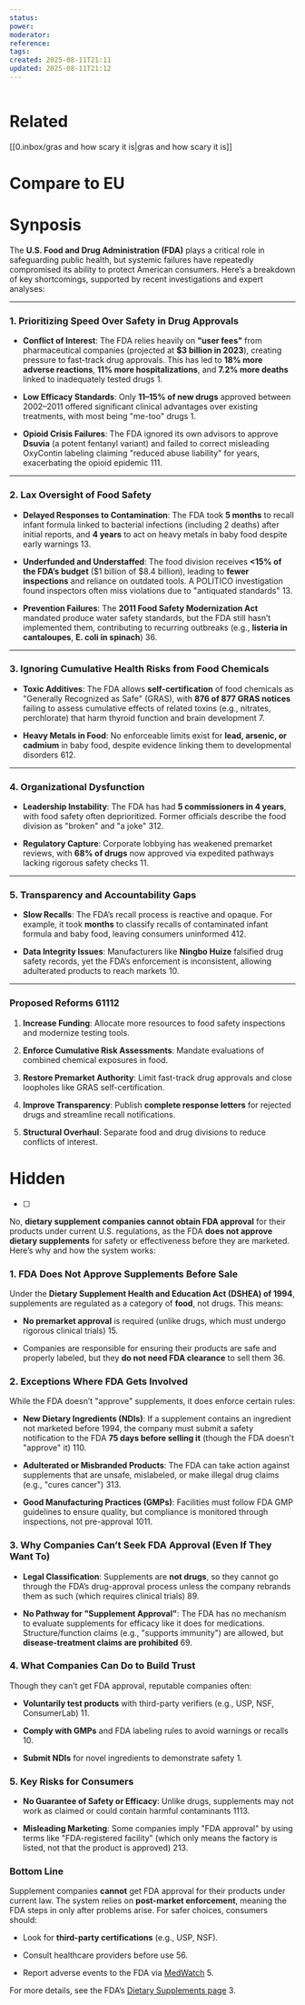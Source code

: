 ```yaml
---
status: 
power: 
moderator: 
reference: 
tags: 
created: 2025-08-11T21:11
updated: 2025-08-11T21:12
---
```

```table-of-contents
```

# Related
[[0.inbox/gras and how scary it is|gras and how scary it is]]

# Compare to EU


# Synposis
The **U.S. Food and Drug Administration (FDA)** plays a critical role in safeguarding public health, but systemic failures have repeatedly compromised its ability to protect American consumers. Here’s a breakdown of key shortcomings, supported by recent investigations and expert analyses:

---

### **1. Prioritizing Speed Over Safety in Drug Approvals**

- **Conflict of Interest**: The FDA relies heavily on **"user fees"** from pharmaceutical companies (projected at **$3 billion in 2023**), creating pressure to fast-track drug approvals. This has led to **18% more adverse reactions**, **11% more hospitalizations**, and **7.2% more deaths** linked to inadequately tested drugs 1.
    
- **Low Efficacy Standards**: Only **11–15% of new drugs** approved between 2002–2011 offered significant clinical advantages over existing treatments, with most being "me-too" drugs 1.
    
- **Opioid Crisis Failures**: The FDA ignored its own advisors to approve **Dsuvia** (a potent fentanyl variant) and failed to correct misleading OxyContin labeling claiming "reduced abuse liability" for years, exacerbating the opioid epidemic 111.
    

---

### **2. Lax Oversight of Food Safety**

- **Delayed Responses to Contamination**: The FDA took **5 months** to recall infant formula linked to bacterial infections (including 2 deaths) after initial reports, and **4 years** to act on heavy metals in baby food despite early warnings 13.
    
- **Underfunded and Understaffed**: The food division receives **<15% of the FDA’s budget** ($1 billion of $8.4 billion), leading to **fewer inspections** and reliance on outdated tools. A POLITICO investigation found inspectors often miss violations due to "antiquated standards" 13.
    
- **Prevention Failures**: The **2011 Food Safety Modernization Act** mandated produce water safety standards, but the FDA still hasn’t implemented them, contributing to recurring outbreaks (e.g., **listeria in cantaloupes**, **E. coli in spinach**) 36.
    

---

### **3. Ignoring Cumulative Health Risks from Food Chemicals**

- **Toxic Additives**: The FDA allows **self-certification** of food chemicals as "Generally Recognized as Safe" (GRAS), with **876 of 877 GRAS notices** failing to assess cumulative effects of related toxins (e.g., nitrates, perchlorate) that harm thyroid function and brain development 7.
    
- **Heavy Metals in Food**: No enforceable limits exist for **lead, arsenic, or cadmium** in baby food, despite evidence linking them to developmental disorders 612.
    

---

### **4. Organizational Dysfunction**

- **Leadership Instability**: The FDA has had **5 commissioners in 4 years**, with food safety often deprioritized. Former officials describe the food division as "broken" and "a joke" 312.
    
- **Regulatory Capture**: Corporate lobbying has weakened premarket reviews, with **68% of drugs** now approved via expedited pathways lacking rigorous safety checks 11.
    

---

### **5. Transparency and Accountability Gaps**

- **Slow Recalls**: The FDA’s recall process is reactive and opaque. For example, it took **months** to classify recalls of contaminated infant formula and baby food, leaving consumers uninformed 412.
    
- **Data Integrity Issues**: Manufacturers like **Ningbo Huize** falsified drug safety records, yet the FDA’s enforcement is inconsistent, allowing adulterated products to reach markets 10.
    

---

### **Proposed Reforms** 61112

1. **Increase Funding**: Allocate more resources to food safety inspections and modernize testing tools.
    
2. **Enforce Cumulative Risk Assessments**: Mandate evaluations of combined chemical exposures in food.
    
3. **Restore Premarket Authority**: Limit fast-track drug approvals and close loopholes like GRAS self-certification.
    
4. **Improve Transparency**: Publish **complete response letters** for rejected drugs and streamline recall notifications.
    
5. **Structural Overhaul**: Separate food and drug divisions to reduce conflicts of interest.

# Hidden
- [ ] 

No, **dietary supplement companies cannot obtain FDA approval** for their products under current U.S. regulations, as the FDA **does not approve dietary supplements** for safety or effectiveness before they are marketed. Here’s why and how the system works:

### **1. FDA Does Not Approve Supplements Before Sale**

Under the **Dietary Supplement Health and Education Act (DSHEA) of 1994**, supplements are regulated as a category of **food**, not drugs. This means:

- **No premarket approval** is required (unlike drugs, which must undergo rigorous clinical trials) 15.
    
- Companies are responsible for ensuring their products are safe and properly labeled, but they **do not need FDA clearance** to sell them 36.
    

### **2. Exceptions Where FDA Gets Involved**

While the FDA doesn’t "approve" supplements, it does enforce certain rules:

- **New Dietary Ingredients (NDIs)**: If a supplement contains an ingredient not marketed before 1994, the company must submit a safety notification to the FDA **75 days before selling it** (though the FDA doesn’t "approve" it) 110.
    
- **Adulterated or Misbranded Products**: The FDA can take action against supplements that are unsafe, mislabeled, or make illegal drug claims (e.g., "cures cancer") 313.
    
- **Good Manufacturing Practices (GMPs)**: Facilities must follow FDA GMP guidelines to ensure quality, but compliance is monitored through inspections, not pre-approval 1011.
    

### **3. Why Companies Can’t Seek FDA Approval (Even If They Want To)**

- **Legal Classification**: Supplements are **not drugs**, so they cannot go through the FDA’s drug-approval process unless the company rebrands them as such (which requires clinical trials) 89.
    
- **No Pathway for "Supplement Approval"**: The FDA has no mechanism to evaluate supplements for efficacy like it does for medications. Structure/function claims (e.g., "supports immunity") are allowed, but **disease-treatment claims are prohibited** 69.
    

### **4. What Companies Can Do to Build Trust**

Though they can’t get FDA approval, reputable companies often:

- **Voluntarily test products** with third-party verifiers (e.g., USP, NSF, ConsumerLab) 11.
    
- **Comply with GMPs** and FDA labeling rules to avoid warnings or recalls 10.
    
- **Submit NDIs** for novel ingredients to demonstrate safety 1.
    

### **5. Key Risks for Consumers**

- **No Guarantee of Safety or Efficacy**: Unlike drugs, supplements may not work as claimed or could contain harmful contaminants 1113.
    
- **Misleading Marketing**: Some companies imply "FDA approval" by using terms like "FDA-registered facility" (which only means the factory is listed, not that the product is approved) 213.
    

### **Bottom Line**

Supplement companies **cannot** get FDA approval for their products under current law. The system relies on **post-market enforcement**, meaning the FDA steps in only after problems arise. For safer choices, consumers should:

- Look for **third-party certifications** (e.g., USP, NSF).
    
- Consult healthcare providers before use 56.
    
- Report adverse events to the FDA via [MedWatch](https://www.fda.gov/safety/medwatch) 5.
    

For more details, see the FDA’s [Dietary Supplements page](https://www.fda.gov/food/dietary-supplements) 3.